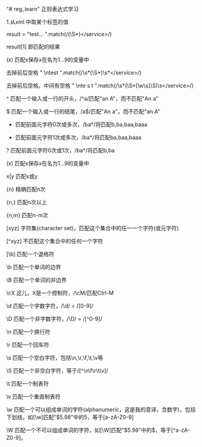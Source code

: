 "# reg_learn" 
正则表达式学习

1.从xml 中取某个标签的值

result = "<xml><service>test</service><body>...</body></xml> ".match(/<service>(\S*)<\/service>/)
  
result[1] 即匹配的结果

(x) 匹配x保存x在名为$1...$9的变量中 


去掉前后空格 "<body><service>  \ntest  </service></body>".match(/<service>\s*(\S*)\s*<\/service>/)
  
 去掉前后空格。中间有空格
 "<body><service>  \nte s t  </service></body>".match(/<service>\s*(\S*[\w\s]*\S)\s*<\/service>/)
  
  
 ^ 匹配一个输入或一行的开头，/^a/匹配"an A"，而不匹配"An a" 
  
$ 匹配一个输入或一行的结尾，/a$/匹配"An a"，而不匹配"an A" 

* 匹配前面元字符0次或多次，/ba*/将匹配b,ba,baa,baaa 

+ 匹配前面元字符1次或多次，/ba*/将匹配ba,baa,baaa 

? 匹配前面元字符0次或1次，/ba*/将匹配b,ba 

(x) 匹配x保存x在名为$1...$9的变量中 

x|y 匹配x或y 

{n} 精确匹配n次 

{n,} 匹配n次以上 

{n,m} 匹配n-m次 

[xyz] 字符集(character set)，匹配这个集合中的任一一个字符(或元字符) 

[^xyz] 不匹配这个集合中的任何一个字符 

[\b] 匹配一个退格符 

   \b 匹配一个单词的边界 

   \B 匹配一个单词的非边界 

\cX 这儿，X是一个控制符，/\cM/匹配Ctrl-M 

\d 匹配一个字数字符，/\d/ = /[0-9]/ 

\D 匹配一个非字数字符，/\D/ = /[^0-9]/ 

\n 匹配一个换行符 

\r 匹配一个回车符 

\s 匹配一个空白字符，包括\n,\r,\f,\t,\v等 

\S 匹配一个非空白字符，等于/[^\n\f\r\t\v]/ 

\t 匹配一个制表符 

\v 匹配一个重直制表符 

\w 匹配一个可以组成单词的字符(alphanumeric，这是我的意译，含数字)，包括下划线，如[\w]匹配"$5.98"中的5，等于[a-zA-Z0-9] 

\W 匹配一个不可以组成单词的字符，如[\W]匹配"$5.98"中的$，等于[^a-zA-Z0-9]。
